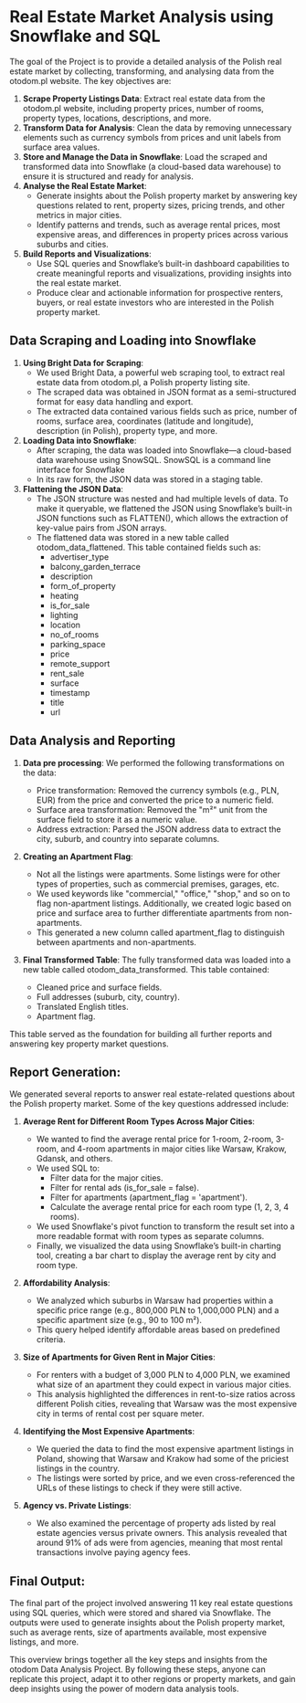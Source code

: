 # Real Estate Market Analysis using Snowflake and SQL

The goal of the Project is to provide a detailed analysis of the Polish real estate market by collecting, transforming, and analysing data from the otodom.pl website. The key objectives are:

1. **Scrape Property Listings Data**: Extract real estate data from the otodom.pl website, including property prices, number of rooms, property types, locations, descriptions, and more.
2. **Transform Data for Analysis**: Clean the data by removing unnecessary elements such as currency symbols from prices and unit labels from surface area values.
3. **Store and Manage the Data in Snowflake**: Load the scraped and transformed data into Snowflake (a cloud-based data warehouse) to ensure it is structured and ready for analysis.
4. **Analyse the Real Estate Market**:
   - Generate insights about the Polish property market by answering key questions related to rent, property sizes, pricing trends, and other metrics in major cities.
   - Identify patterns and trends, such as average rental prices, most expensive areas, and differences in property prices across various suburbs and cities.
5. **Build Reports and Visualizations**:
   - Use SQL queries and Snowflake’s built-in dashboard capabilities to create meaningful reports and visualizations, providing insights into the real estate market.
   - Produce clear and actionable information for prospective renters, buyers, or real estate investors who are interested in the Polish property market.
	


## Data Scraping and Loading into Snowflake

1. **Using Bright Data for Scraping**:
   - We used Bright Data, a powerful web scraping tool, to extract real estate data from otodom.pl, a Polish property listing site.
   - The scraped data was obtained in JSON format as a semi-structured format for easy data handling and export.
   - The extracted data contained various fields such as price, number of rooms, surface area, coordinates (latitude and longitude), description (in Polish), property type, and more.
2. **Loading Data into Snowflake**:
   - After scraping, the data was loaded into Snowflake—a cloud-based data warehouse using SnowSQL. SnowSQL is a command line interface for Snowflake
   - In its raw form, the JSON data was stored in a staging table.
3. **Flattening the JSON Data**:
   - The JSON structure was nested and had multiple levels of data. To make it queryable, we flattened the JSON using Snowflake’s built-in JSON functions such as FLATTEN(), which allows the extraction of key-value pairs from JSON arrays.
   - The flattened data was stored in a new table called otodom_data_flattened. This table contained fields such as:
     * advertiser_type
     * balcony_garden_terrace
     * description
     * form_of_property
     * heating
     * is_for_sale
     * lighting
     * location
     * no_of_rooms
     * parking_space
     * price
     * remote_support
     * rent_sale
     * surface
     * timestamp
     * title
     * url


## Data Analysis and Reporting

1. **Data pre processing**:
   We performed the following transformations on the data:
   - Price transformation: Removed the currency symbols (e.g., PLN, EUR) from the price and converted the price to a numeric field.
   - Surface area transformation: Removed the "m²" unit from the surface field to store it as a numeric value.
   - Address extraction: Parsed the JSON address data to extract the city, suburb, and country into separate columns.

2. **Creating an Apartment Flag**:
   - Not all the listings were apartments. Some listings were for other types of properties, such as commercial premises, garages, etc.
   - We used keywords like "commercial," "office," "shop," and so on to flag non-apartment listings. Additionally, we created logic based on price and surface area to further differentiate apartments from non-apartments.
   - This generated a new column called apartment_flag to distinguish between apartments and non-apartments.

3. **Final Transformed Table**:
   The fully transformed data was loaded into a new table called otodom_data_transformed. This table contained:
   - Cleaned price and surface fields.
   - Full addresses (suburb, city, country).
   - Translated English titles.
   - Apartment flag.

This table served as the foundation for building all further reports and answering key property market questions.

## Report Generation:

We generated several reports to answer real estate-related questions about the Polish property market. Some of the key questions addressed include:

1. **Average Rent for Different Room Types Across Major Cities**:
   - We wanted to find the average rental price for 1-room, 2-room, 3-room, and 4-room apartments in major cities like Warsaw, Krakow, Gdansk, and others.
   - We used SQL to:
     * Filter data for the major cities.
     * Filter for rental ads (is_for_sale = false).
     * Filter for apartments (apartment_flag = 'apartment').
     * Calculate the average rental price for each room type (1, 2, 3, 4 rooms).
   - We used Snowflake's pivot function to transform the result set into a more readable format with room types as separate columns.
   - Finally, we visualized the data using Snowflake’s built-in charting tool, creating a bar chart to display the average rent by city and room type.

2. **Affordability Analysis**:
   - We analyzed which suburbs in Warsaw had properties within a specific price range (e.g., 800,000 PLN to 1,000,000 PLN) and a specific apartment size (e.g., 90 to 100 m²).
   - This query helped identify affordable areas based on predefined criteria.
   
3. **Size of Apartments for Given Rent in Major Cities**:
   - For renters with a budget of 3,000 PLN to 4,000 PLN, we examined what size of an apartment they could expect in various major cities.
   -  This analysis highlighted the differences in rent-to-size ratios across different Polish cities, revealing that Warsaw was the most expensive city in terms of rental cost per square meter.
   
4. **Identifying the Most Expensive Apartments**:
   - We queried the data to find the most expensive apartment listings in Poland, showing that Warsaw and Krakow had some of the priciest listings in the country.
   - The listings were sorted by price, and we even cross-referenced the URLs of these listings to check if they were still active.
   
5. **Agency vs. Private Listings**:
   - We also examined the percentage of property ads listed by real estate agencies versus private owners. This analysis revealed that around 91% of ads were from agencies, meaning that most rental transactions involve paying agency fees.


## Final Output:
The final part of the project involved answering 11 key real estate questions using SQL queries, which were stored and shared via Snowflake. The outputs were used to generate insights about the Polish property market, such as average rents, size of apartments available, most expensive listings, and more.

This overview brings together all the key steps and insights from the otodom Data Analysis Project. By following these steps, anyone can replicate this project, adapt it to other regions or property markets, and gain deep insights using the power of modern data analysis tools.

